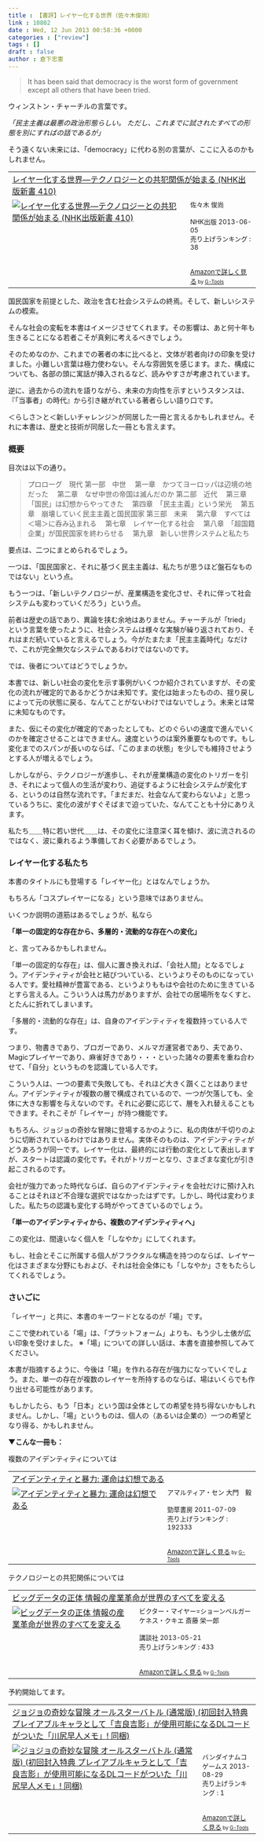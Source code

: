 ```yaml
---
title : 【書評】レイヤー化する世界（佐々木俊尚）
link : 10802
date : Wed, 12 Jun 2013 00:58:36 +0000
categories : ["review"]
tags : []
draft : false
author : 倉下忠憲
---
```


<blockquote>
It has been said that democracy is the worst
form of government except all others that have been tried.
</blockquote>

ウィンストン・チャーチルの言葉です。

<em>「民主主義は最悪の政治形態らしい。
ただし、これまでに試されたすべての形態を別にすればの話であるが」</em>

そう遠くない未来には、「democracy」に代わる別の言葉が、ここに入るのかもしれません。

<table  border="0" cellpadding="5"><tr><td colspan="2"><a href="http://www.amazon.co.jp/%E3%83%AC%E3%82%A4%E3%83%A4%E3%83%BC%E5%8C%96%E3%81%99%E3%82%8B%E4%B8%96%E7%95%8C%E2%80%95%E3%83%86%E3%82%AF%E3%83%8E%E3%83%AD%E3%82%B8%E3%83%BC%E3%81%A8%E3%81%AE%E5%85%B1%E7%8A%AF%E9%96%A2%E4%BF%82%E3%81%8C%E5%A7%8B%E3%81%BE%E3%82%8B-NHK%E5%87%BA%E7%89%88%E6%96%B0%E6%9B%B8-410-%E4%BD%90%E3%80%85%E6%9C%A8-%E4%BF%8A%E5%B0%9A/dp/414088410X%3FSubscriptionId%3D15SMZCTB9V8NGR2TW082%26tag%3Drashita1000-22%26linkCode%3Dxm2%26camp%3D2025%26creative%3D165953%26creativeASIN%3D414088410X" target="_blank">レイヤー化する世界―テクノロジーとの共犯関係が始まる (NHK出版新書 410)</a><img src="http://www.assoc-amazon.jp/e/ir?t=rashita1000-22&l=ur2&o=9" width="1" height="1" style="border: none;" alt="" /></td></tr><tr><td valign="top"><a href="http://www.amazon.co.jp/%E3%83%AC%E3%82%A4%E3%83%A4%E3%83%BC%E5%8C%96%E3%81%99%E3%82%8B%E4%B8%96%E7%95%8C%E2%80%95%E3%83%86%E3%82%AF%E3%83%8E%E3%83%AD%E3%82%B8%E3%83%BC%E3%81%A8%E3%81%AE%E5%85%B1%E7%8A%AF%E9%96%A2%E4%BF%82%E3%81%8C%E5%A7%8B%E3%81%BE%E3%82%8B-NHK%E5%87%BA%E7%89%88%E6%96%B0%E6%9B%B8-410-%E4%BD%90%E3%80%85%E6%9C%A8-%E4%BF%8A%E5%B0%9A/dp/414088410X%3FSubscriptionId%3D15SMZCTB9V8NGR2TW082%26tag%3Drashita1000-22%26linkCode%3Dxm2%26camp%3D2025%26creative%3D165953%26creativeASIN%3D414088410X" target="_blank"><img src="http://ecx.images-amazon.com/images/I/41vt3WnFBxL._SL160_.jpg" border="0" alt="レイヤー化する世界―テクノロジーとの共犯関係が始まる (NHK出版新書 410)" /></a></td><td valign="top"><font size="-1">佐々木 俊尚 <br /><br />NHK出版  2013-06-05<br />売り上げランキング : 38<br /><br /><br /><a href="http://www.amazon.co.jp/%E3%83%AC%E3%82%A4%E3%83%A4%E3%83%BC%E5%8C%96%E3%81%99%E3%82%8B%E4%B8%96%E7%95%8C%E2%80%95%E3%83%86%E3%82%AF%E3%83%8E%E3%83%AD%E3%82%B8%E3%83%BC%E3%81%A8%E3%81%AE%E5%85%B1%E7%8A%AF%E9%96%A2%E4%BF%82%E3%81%8C%E5%A7%8B%E3%81%BE%E3%82%8B-NHK%E5%87%BA%E7%89%88%E6%96%B0%E6%9B%B8-410-%E4%BD%90%E3%80%85%E6%9C%A8-%E4%BF%8A%E5%B0%9A/dp/414088410X%3FSubscriptionId%3D15SMZCTB9V8NGR2TW082%26tag%3Drashita1000-22%26linkCode%3Dxm2%26camp%3D2025%26creative%3D165953%26creativeASIN%3D414088410X" target="_blank">Amazonで詳しく見る</a></font><font size="-2"> by <a href="http://www.goodpic.com/mt/aws/index.html" >G-Tools</a></font></td></tr></table>


国民国家を前提とした、政治を含む社会システムの終焉。そして、新しいシステムの模索。

そんな社会の変転を本書はイメージさせてくれます。その影響は、あと何十年も生きることになる若者こそが真剣に考えるべきでしょう。

そのためなのか、これまでの著者の本に比べると、文体が若者向けの印象を受けました。小難しい言葉は極力使わない。そんな雰囲気を感じます。また、構成についても、各部の頭に寓話が挿入されるなど、読みやすさが考慮されています。

逆に、過去からの流れを語りながら、未来の方向性を示すというスタンスは、『「当事者」の時代』から引き継がれている著者らしい語り口です。

＜らしさ＞と＜新しいチャレンジ＞が同居した一冊と言えるかもしれません。それに本書は、歴史と技術が同居した一冊とも言えます。

<H3>概要</H3>目次は以下の通り。

<blockquote>
プロローグ　現代
第一部　中世
　第一章　かつてヨーロッパは辺境の地だった
　第二章　なぜ中世の帝国は滅んだのか
第二部　近代
　第三章　「国民」は幻想からやってきた
　第四章　「民主主義」という栄光
　第五章　崩壊していく民主主義と国民国家
第三部　未来
　第六章　すべては＜場＞に呑み込まれる
　第七章　レイヤー化する社会
　第八章　「超国籍企業」が国民国家を終わらせる
　第九章　新しい世界システムと私たち
</blockquote>

要点は、二つにまとめられるでしょう。

一つは、「国民国家と、それに基づく民主主義は、私たちが思うほど盤石なものではない」という点。

もう一つは、「新しいテクノロジーが、産業構造を変化させ、それに伴って社会システムも変わっていくだろう」という点。

前者は歴史の話であり、異論を挟む余地はありません。チャーチルが「tried」という言葉を使ったように、社会システムは様々な実験が繰り返されており、それはまだ続いていると言えるでしょう。今がたまたま「民主主義時代」なだけで、これが完全無欠なシステムであるわけではないのです。

では、後者についてはどうでしょうか。

本書では、新しい社会の変化を示す事例がいくつか紹介されていますが、その変化の流れが確定的であるかどうかは未知です。変化は始まったものの、揺り戻しによって元の状態に戻る、なんてことがないわけではないでしょう。未来とは常に未知なものです。

また、仮にその変化が確定的であったとしても、どのぐらいの速度で進んでいくのかを確定させることはできません。速度というのは案外重要なものです。もし変化までのスパンが長いのならば、「このままの状態」を少しでも維持させようとする人が増えるでしょう。

しかしながら、テクノロジーが進歩し、それが産業構造の変化のトリガーを引き、それによって個人の生活が変わり、追従するように社会システムが変化する、というのは自然な流れです。「まだまだ、社会なんて変わらないよ」と思っているうちに、変化の波がすぐそばまで迫っていた、なんてことも十分にありえます。

私たち＿＿特に若い世代＿＿は、その変化に注意深く耳を傾け、波に流されるのではなく、波に乗れるよう準備しておく必要があるでしょう。

<H3>レイヤー化する私たち</H3>本書のタイトルにも登場する「レイヤー化」とはなんでしょうか。

もちろん「コスプレイヤーになる」という意味ではありません。

いくつか説明の道筋はあるでしょうが、私なら

<strong>「単一の固定的な存在から、多層的・流動的な存在への変化」</strong>

と、言ってみるかもしれません。

「単一の固定的な存在」は、個人に置き換えれば、「会社人間」となるでしょう。アイデンティティが会社と結びついている、というよりそのものになっている人です。愛社精神が豊富である、というよりももはや会社のために生きているとすら言える人。こういう人は馬力がありますが、会社での居場所をなくすと、とたんに折れてしまいます。

「多層的・流動的な存在」は、自身のアイデンティティを複数持っている人です。

つまり、物書きであり、ブロガーであり、メルマガ運営者であり、夫であり、Magicプレイヤーであり、麻雀好きであり・・・といった諸々の要素を重ね合わせて、「自分」というものを認識している人です。

こういう人は、一つの要素で失敗しても、それほど大きく躓くことはありません。アイデンティティが複数の層で構成されているので、一つが欠落しても、全体に大きな影響を与えないのです。それに必要に応じて、層を入れ替えることもできます。それこそが「レイヤー」が持つ機能です。

もちろん、ジョジョの奇妙な冒険に登場するかのように、私の肉体が千切りのように切断されているわけではありません。実体そのものは、アイデンティティがどうあろうが同一です。レイヤー化は、最終的には行動の変化として表出しますが、スタートは認識の変化です。それがトリガーとなり、さまざまな変化が引き起こされるのです。

会社が強力であった時代ならば、自らのアイデンティティを会社だけに預け入れることはそれほど不合理な選択ではなかったはずです。しかし、時代は変わりました。私たちの認識も変化する時がやってきているのでしょう。

<strong>「単一のアイデンティティから、複数のアイデンティティへ」</strong>

この変化は、間違いなく個人を「しなやか」にしてくれます。

もし、社会とそこに所属する個人がフラクタルな構造を持つのならば、レイヤー化はさまざまな分野にもおよび、それは社会全体にも「しなやか」さをもたらしてくれるでしょう。

<H3>さいごに</H3>「レイヤー」と共に、本書のキーワードとなるのが「場」です。

ここで使われている「場」は、「プラットフォーム」よりも、もう少し土俵が広い印象を受けました。
※「場」についての詳しい話は、本書を直接参照してみてください。

本書が指摘するように、今後は「場」を作れる存在が強力になっていくでしょう。また、単一の存在が複数のレイヤーを所持するのならば、場はいくらでも作り出せる可能性があります。

もしかしたら、もう「日本」という国は全体としての希望を持ち得ないかもしれません。しかし、「場」というものは、個人の（あるいは企業の）一つの希望となり得る、かもしれません。

<strong>▼こんな一冊も：</strong>

複数のアイデンティティについては

<table  border="0" cellpadding="5"><tr><td colspan="2"><a href="http://www.amazon.co.jp/%E3%82%A2%E3%82%A4%E3%83%87%E3%83%B3%E3%83%86%E3%82%A3%E3%83%86%E3%82%A3%E3%81%A8%E6%9A%B4%E5%8A%9B-%E9%81%8B%E5%91%BD%E3%81%AF%E5%B9%BB%E6%83%B3%E3%81%A7%E3%81%82%E3%82%8B-%E3%82%A2%E3%83%9E%E3%83%AB%E3%83%86%E3%82%A3%E3%82%A2%E3%83%BB%E3%82%BB%E3%83%B3/dp/4326154160%3FSubscriptionId%3D15SMZCTB9V8NGR2TW082%26tag%3Drashita1000-22%26linkCode%3Dxm2%26camp%3D2025%26creative%3D165953%26creativeASIN%3D4326154160" target="_blank">アイデンティティと暴力: 運命は幻想である</a><img src="http://www.assoc-amazon.jp/e/ir?t=rashita1000-22&l=ur2&o=9" width="1" height="1" style="border: none;" alt="" /></td></tr><tr><td valign="top"><a href="http://www.amazon.co.jp/%E3%82%A2%E3%82%A4%E3%83%87%E3%83%B3%E3%83%86%E3%82%A3%E3%83%86%E3%82%A3%E3%81%A8%E6%9A%B4%E5%8A%9B-%E9%81%8B%E5%91%BD%E3%81%AF%E5%B9%BB%E6%83%B3%E3%81%A7%E3%81%82%E3%82%8B-%E3%82%A2%E3%83%9E%E3%83%AB%E3%83%86%E3%82%A3%E3%82%A2%E3%83%BB%E3%82%BB%E3%83%B3/dp/4326154160%3FSubscriptionId%3D15SMZCTB9V8NGR2TW082%26tag%3Drashita1000-22%26linkCode%3Dxm2%26camp%3D2025%26creative%3D165953%26creativeASIN%3D4326154160" target="_blank"><img src="http://ecx.images-amazon.com/images/I/51zZOSU6HlL._SL160_.jpg" border="0" alt="アイデンティティと暴力: 運命は幻想である" /></a></td><td valign="top"><font size="-1">アマルティア・セン 大門　毅 <br /><br />勁草書房  2011-07-09<br />売り上げランキング : 192333<br /><br /><br /><a href="http://www.amazon.co.jp/%E3%82%A2%E3%82%A4%E3%83%87%E3%83%B3%E3%83%86%E3%82%A3%E3%83%86%E3%82%A3%E3%81%A8%E6%9A%B4%E5%8A%9B-%E9%81%8B%E5%91%BD%E3%81%AF%E5%B9%BB%E6%83%B3%E3%81%A7%E3%81%82%E3%82%8B-%E3%82%A2%E3%83%9E%E3%83%AB%E3%83%86%E3%82%A3%E3%82%A2%E3%83%BB%E3%82%BB%E3%83%B3/dp/4326154160%3FSubscriptionId%3D15SMZCTB9V8NGR2TW082%26tag%3Drashita1000-22%26linkCode%3Dxm2%26camp%3D2025%26creative%3D165953%26creativeASIN%3D4326154160" target="_blank">Amazonで詳しく見る</a></font><font size="-2"> by <a href="http://www.goodpic.com/mt/aws/index.html" >G-Tools</a></font></td></tr></table>

テクノロジーとの共犯関係については

<table  border="0" cellpadding="5"><tr><td colspan="2"><a href="http://www.amazon.co.jp/%E3%83%93%E3%83%83%E3%82%B0%E3%83%87%E3%83%BC%E3%82%BF%E3%81%AE%E6%AD%A3%E4%BD%93-%E6%83%85%E5%A0%B1%E3%81%AE%E7%94%A3%E6%A5%AD%E9%9D%A9%E5%91%BD%E3%81%8C%E4%B8%96%E7%95%8C%E3%81%AE%E3%81%99%E3%81%B9%E3%81%A6%E3%82%92%E5%A4%89%E3%81%88%E3%82%8B-%E3%83%93%E3%82%AF%E3%82%BF%E3%83%BC%E3%83%BB%E3%83%9E%E3%82%A4%E3%83%A4%E3%83%BC-%E3%82%B7%E3%83%A7%E3%83%BC%E3%83%B3%E3%83%99%E3%83%AB%E3%82%AC%E3%83%BC/dp/4062180618%3FSubscriptionId%3D15SMZCTB9V8NGR2TW082%26tag%3Drashita1000-22%26linkCode%3Dxm2%26camp%3D2025%26creative%3D165953%26creativeASIN%3D4062180618" target="_blank">ビッグデータの正体 情報の産業革命が世界のすべてを変える</a><img src="http://www.assoc-amazon.jp/e/ir?t=rashita1000-22&l=ur2&o=9" width="1" height="1" style="border: none;" alt="" /></td></tr><tr><td valign="top"><a href="http://www.amazon.co.jp/%E3%83%93%E3%83%83%E3%82%B0%E3%83%87%E3%83%BC%E3%82%BF%E3%81%AE%E6%AD%A3%E4%BD%93-%E6%83%85%E5%A0%B1%E3%81%AE%E7%94%A3%E6%A5%AD%E9%9D%A9%E5%91%BD%E3%81%8C%E4%B8%96%E7%95%8C%E3%81%AE%E3%81%99%E3%81%B9%E3%81%A6%E3%82%92%E5%A4%89%E3%81%88%E3%82%8B-%E3%83%93%E3%82%AF%E3%82%BF%E3%83%BC%E3%83%BB%E3%83%9E%E3%82%A4%E3%83%A4%E3%83%BC-%E3%82%B7%E3%83%A7%E3%83%BC%E3%83%B3%E3%83%99%E3%83%AB%E3%82%AC%E3%83%BC/dp/4062180618%3FSubscriptionId%3D15SMZCTB9V8NGR2TW082%26tag%3Drashita1000-22%26linkCode%3Dxm2%26camp%3D2025%26creative%3D165953%26creativeASIN%3D4062180618" target="_blank"><img src="http://ecx.images-amazon.com/images/I/41EMUbJ0gpL._SL160_.jpg" border="0" alt="ビッグデータの正体 情報の産業革命が世界のすべてを変える" /></a></td><td valign="top"><font size="-1">ビクター・マイヤー=ショーンベルガー ケネス・クキエ 斎藤 栄一郎 <br /><br />講談社  2013-05-21<br />売り上げランキング : 433<br /><br /><br /><a href="http://www.amazon.co.jp/%E3%83%93%E3%83%83%E3%82%B0%E3%83%87%E3%83%BC%E3%82%BF%E3%81%AE%E6%AD%A3%E4%BD%93-%E6%83%85%E5%A0%B1%E3%81%AE%E7%94%A3%E6%A5%AD%E9%9D%A9%E5%91%BD%E3%81%8C%E4%B8%96%E7%95%8C%E3%81%AE%E3%81%99%E3%81%B9%E3%81%A6%E3%82%92%E5%A4%89%E3%81%88%E3%82%8B-%E3%83%93%E3%82%AF%E3%82%BF%E3%83%BC%E3%83%BB%E3%83%9E%E3%82%A4%E3%83%A4%E3%83%BC-%E3%82%B7%E3%83%A7%E3%83%BC%E3%83%B3%E3%83%99%E3%83%AB%E3%82%AC%E3%83%BC/dp/4062180618%3FSubscriptionId%3D15SMZCTB9V8NGR2TW082%26tag%3Drashita1000-22%26linkCode%3Dxm2%26camp%3D2025%26creative%3D165953%26creativeASIN%3D4062180618" target="_blank">Amazonで詳しく見る</a></font><font size="-2"> by <a href="http://www.goodpic.com/mt/aws/index.html" >G-Tools</a></font></td></tr></table>

予約開始してます。

<table  border="0" cellpadding="5"><tr><td colspan="2"><a href="http://www.amazon.co.jp/%E3%82%B8%E3%83%A7%E3%82%B8%E3%83%A7%E3%81%AE%E5%A5%87%E5%A6%99%E3%81%AA%E5%86%92%E9%99%BA-%E3%82%AA%E3%83%BC%E3%83%AB%E3%82%B9%E3%82%BF%E3%83%BC%E3%83%90%E3%83%88%E3%83%AB-%E9%80%9A%E5%B8%B8%E7%89%88-%E5%88%9D%E5%9B%9E%E5%B0%81%E5%85%A5%E7%89%B9%E5%85%B8-%E3%83%97%E3%83%AC%E3%82%A4%E3%82%A2%E3%83%96%E3%83%AB%E3%82%AD%E3%83%A3%E3%83%A9%E3%81%A8%E3%81%97%E3%81%A6%E3%80%8C%E5%90%89%E8%89%AF%E5%90%89%E5%BD%B1%E3%80%8D%E3%81%8C%E4%BD%BF%E7%94%A8%E5%8F%AF%E8%83%BD%E3%81%AB%E3%81%AA%E3%82%8BDL%E3%82%B3%E3%83%BC%E3%83%89%E3%81%8C%E3%81%A4%E3%81%84%E3%81%9F%E3%80%8C%E5%B7%9D%E5%B0%BB%E6%97%A9%E4%BA%BA%E3%83%A1%E3%83%A2%E3%80%8D/dp/B00BHAF688%3FSubscriptionId%3D15SMZCTB9V8NGR2TW082%26tag%3Drashita1000-22%26linkCode%3Dxm2%26camp%3D2025%26creative%3D165953%26creativeASIN%3DB00BHAF688" target="_blank">ジョジョの奇妙な冒険 オールスターバトル (通常版) (初回封入特典 プレイアブルキャラとして「吉良吉影」が使用可能になるDLコードがついた「川尻早人メモ」! 同梱)</a><img src="http://www.assoc-amazon.jp/e/ir?t=rashita1000-22&l=ur2&o=9" width="1" height="1" style="border: none;" alt="" /></td></tr><tr><td valign="top"><a href="http://www.amazon.co.jp/%E3%82%B8%E3%83%A7%E3%82%B8%E3%83%A7%E3%81%AE%E5%A5%87%E5%A6%99%E3%81%AA%E5%86%92%E9%99%BA-%E3%82%AA%E3%83%BC%E3%83%AB%E3%82%B9%E3%82%BF%E3%83%BC%E3%83%90%E3%83%88%E3%83%AB-%E9%80%9A%E5%B8%B8%E7%89%88-%E5%88%9D%E5%9B%9E%E5%B0%81%E5%85%A5%E7%89%B9%E5%85%B8-%E3%83%97%E3%83%AC%E3%82%A4%E3%82%A2%E3%83%96%E3%83%AB%E3%82%AD%E3%83%A3%E3%83%A9%E3%81%A8%E3%81%97%E3%81%A6%E3%80%8C%E5%90%89%E8%89%AF%E5%90%89%E5%BD%B1%E3%80%8D%E3%81%8C%E4%BD%BF%E7%94%A8%E5%8F%AF%E8%83%BD%E3%81%AB%E3%81%AA%E3%82%8BDL%E3%82%B3%E3%83%BC%E3%83%89%E3%81%8C%E3%81%A4%E3%81%84%E3%81%9F%E3%80%8C%E5%B7%9D%E5%B0%BB%E6%97%A9%E4%BA%BA%E3%83%A1%E3%83%A2%E3%80%8D/dp/B00BHAF688%3FSubscriptionId%3D15SMZCTB9V8NGR2TW082%26tag%3Drashita1000-22%26linkCode%3Dxm2%26camp%3D2025%26creative%3D165953%26creativeASIN%3DB00BHAF688" target="_blank"><img src="http://ecx.images-amazon.com/images/I/617au5%2BYNOL._SL160_.jpg" border="0" alt="ジョジョの奇妙な冒険 オールスターバトル (通常版) (初回封入特典 プレイアブルキャラとして「吉良吉影」が使用可能になるDLコードがついた「川尻早人メモ」! 同梱)" /></a></td><td valign="top"><font size="-1"><br />バンダイナムコゲームス  2013-08-29<br />売り上げランキング : 1<br /><br /><br /><a href="http://www.amazon.co.jp/%E3%82%B8%E3%83%A7%E3%82%B8%E3%83%A7%E3%81%AE%E5%A5%87%E5%A6%99%E3%81%AA%E5%86%92%E9%99%BA-%E3%82%AA%E3%83%BC%E3%83%AB%E3%82%B9%E3%82%BF%E3%83%BC%E3%83%90%E3%83%88%E3%83%AB-%E9%80%9A%E5%B8%B8%E7%89%88-%E5%88%9D%E5%9B%9E%E5%B0%81%E5%85%A5%E7%89%B9%E5%85%B8-%E3%83%97%E3%83%AC%E3%82%A4%E3%82%A2%E3%83%96%E3%83%AB%E3%82%AD%E3%83%A3%E3%83%A9%E3%81%A8%E3%81%97%E3%81%A6%E3%80%8C%E5%90%89%E8%89%AF%E5%90%89%E5%BD%B1%E3%80%8D%E3%81%8C%E4%BD%BF%E7%94%A8%E5%8F%AF%E8%83%BD%E3%81%AB%E3%81%AA%E3%82%8BDL%E3%82%B3%E3%83%BC%E3%83%89%E3%81%8C%E3%81%A4%E3%81%84%E3%81%9F%E3%80%8C%E5%B7%9D%E5%B0%BB%E6%97%A9%E4%BA%BA%E3%83%A1%E3%83%A2%E3%80%8D/dp/B00BHAF688%3FSubscriptionId%3D15SMZCTB9V8NGR2TW082%26tag%3Drashita1000-22%26linkCode%3Dxm2%26camp%3D2025%26creative%3D165953%26creativeASIN%3DB00BHAF688" target="_blank">Amazonで詳しく見る</a></font><font size="-2"> by <a href="http://www.goodpic.com/mt/aws/index.html" >G-Tools</a></font></td></tr></table>
